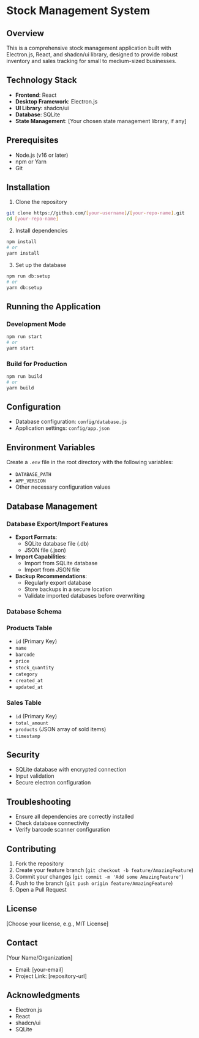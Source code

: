 # Stock Management System

## Overview

This is a comprehensive stock management application built with Electron.js, React, and shadcn/ui library, designed to provide robust inventory and sales tracking for small to medium-sized businesses.

## Technology Stack

- **Frontend**: React
- **Desktop Framework**: Electron.js
- **UI Library**: shadcn/ui
- **Database**: SQLite
- **State Management**: [Your chosen state management library, if any]


## Prerequisites

- Node.js (v16 or later)
- npm or Yarn
- Git

## Installation

1. Clone the repository
```bash
git clone https://github.com/[your-username]/[your-repo-name].git
cd [your-repo-name]
```

2. Install dependencies
```bash
npm install
# or
yarn install
```

3. Set up the database
```bash
npm run db:setup
# or
yarn db:setup
```

## Running the Application

### Development Mode
```bash
npm run start
# or
yarn start
```

### Build for Production
```bash
npm run build
# or
yarn build
```

## Configuration

- Database configuration: `config/database.js`
- Application settings: `config/app.json`

## Environment Variables

Create a `.env` file in the root directory with the following variables:
- `DATABASE_PATH`
- `APP_VERSION`
- Other necessary configuration values

## Database Management

### Database Export/Import Features
- **Export Formats**:
  - SQLite database file (.db)
  - JSON file (.json)
- **Import Capabilities**:
  - Import from SQLite database
  - Import from JSON file
- **Backup Recommendations**:
  - Regularly export database
  - Store backups in a secure location
  - Validate imported databases before overwriting

### Database Schema

### Products Table
- `id` (Primary Key)
- `name`
- `barcode`
- `price`
- `stock_quantity`
- `category`
- `created_at`
- `updated_at`

### Sales Table
- `id` (Primary Key)
- `total_amount`
- `products` (JSON array of sold items)
- `timestamp`

## Security

- SQLite database with encrypted connection
- Input validation
- Secure electron configuration

## Troubleshooting

- Ensure all dependencies are correctly installed
- Check database connectivity
- Verify barcode scanner configuration

## Contributing

1. Fork the repository
2. Create your feature branch (`git checkout -b feature/AmazingFeature`)
3. Commit your changes (`git commit -m 'Add some AmazingFeature'`)
4. Push to the branch (`git push origin feature/AmazingFeature`)
5. Open a Pull Request

## License

[Choose your license, e.g., MIT License]

## Contact

[Your Name/Organization]
- Email: [your-email]
- Project Link: [repository-url]

## Acknowledgments

- Electron.js
- React
- shadcn/ui
- SQLite